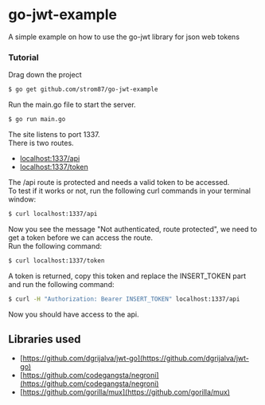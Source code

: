 # go-jwt-example

A simple example on how to use the go-jwt library for json web tokens

### Tutorial
Drag down the project
```sh
$ go get github.com/strom87/go-jwt-example
```
Run the main.go file to start the server.
```sh
$ go run main.go
```
The site listens to port 1337.  
There is two routes.
* [localhost:1337/api](http://localhost:1337/api)
* [localhost:1337/token](http://localhost:1337/token)

The /api route is protected and needs a valid token to be accessed.  
To test if it works or not, run the following curl commands in your terminal window:
```sh
$ curl localhost:1337/api
```
Now you see the message "Not authenticated, route protected", we need to get a token before we can access the route.  
Run the following command:
```sh
$ curl localhost:1337/token
```
A token is returned, copy this token and replace the INSERT_TOKEN part and run the following command:
```sh
$ curl -H "Authorization: Bearer INSERT_TOKEN" localhost:1337/api
```
Now you should have access to the api.

## Libraries used
* [https://github.com/dgrijalva/jwt-go](https://github.com/dgrijalva/jwt-go)
* [https://github.com/codegangsta/negroni](https://github.com/codegangsta/negroni)
* [https://github.com/gorilla/mux](https://github.com/gorilla/mux)